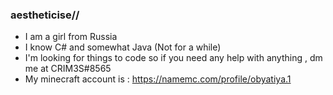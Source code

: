 ### aestheticise//

- I am a girl from Russia
- I know C# and somewhat Java (Not for a while)
- I'm looking for things to code so if you need any help with anything , dm me at CRIM3S#8565
- My minecraft account is : https://namemc.com/profile/obyatiya.1
